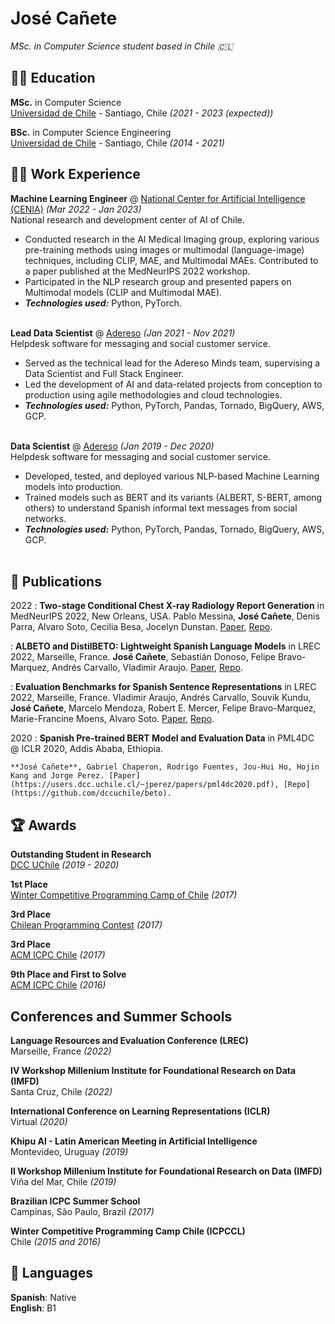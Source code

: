 # José Cañete

_MSc. in Computer Science student based in Chile 🇨🇱_ <br>

## 👨‍🎓 Education

**MSc.** in Computer Science<br>
[Universidad de Chile](https://www.uchile.cl/) - Santiago, Chile _(2021 - 2023 (expected))_

**BSc.** in Computer Science Engineering<br>
[Universidad de Chile](https://www.uchile.cl/) - Santiago, Chile _(2014 - 2021)_

## 🧑‍💻 Work Experience

**Machine Learning Engineer** @ [National Center for Artificial Intelligence (CENIA)](https://cenia.cl/) _(Mar 2022 - Jan 2023)_ <br>
National research and development center of AI of Chile.
- Conducted research in the AI Medical Imaging group, exploring various pre-training methods using images or multimodal (language-image) techniques, including CLIP, MAE, and Multimodal MAEs. Contributed to a paper published at the MedNeurIPS 2022 workshop.
- Participated in the NLP research group and presented papers on Multimodal models (CLIP and Multimodal MAE).
- **_Technologies used:_** Python, PyTorch.
<br><br>

**Lead Data Scientist** @ [Adereso](https://adere.so/) _(Jan 2021 - Nov 2021)_ <br>
Helpdesk software for messaging and social customer service.
- Served as the technical lead for the Adereso Minds team, supervising a Data Scientist and Full Stack Engineer.
- Led the development of AI and data-related projects from conception to production using agile methodologies and cloud technologies.
- **_Technologies used:_** Python, PyTorch, Pandas, Tornado, BigQuery, AWS, GCP.
<br><br>

**Data Scientist** @ [Adereso](https://adere.so/) _(Jan 2019 - Dec 2020)_ <br>
Helpdesk software for messaging and social customer service.
- Developed, tested, and deployed various NLP-based Machine Learning models into production.
- Trained models such as BERT and its variants (ALBERT, S-BERT, among others) to understand Spanish informal text messages from social networks.
- **_Technologies used:_** Python, PyTorch, Pandas, Tornado, BigQuery, AWS, GCP.
<br><br>

## 📝 Publications

2022
:   **Two-stage Conditional Chest X-ray Radiology Report Generation** in MedNeurIPS 2022, New Orleans, USA.
    Pablo Messina, **José Cañete**, Denis Parra, Alvaro Soto, Cecilia Besa, Jocelyn Dunstan. [Paper](http://www.cse.cuhk.edu.hk/~qdou/public/medneurips2022/64.pdf), [Repo](https://github.com/PabloMessina/MedVQA/).
    <br>

:   **ALBETO and DistilBETO: Lightweight Spanish Language Models** in LREC 2022, Marseille, France.
    **José Cañete**, Sebastián Donoso, Felipe Bravo-Marquez, Andrés Carvallo, Vladimir Araujo. [Paper](https://arxiv.org/abs/2204.09145), [Repo](https://github.com/OpenCENIA/lightweight-spanish-language-models).
    <br>

:   **Evaluation Benchmarks for Spanish Sentence Representations** in LREC 2022, Marseille, France.
    Vladimir Araujo, Andrés Carvallo, Souvik Kundu, **José Cañete**, Marcelo Mendoza, Robert E. Mercer, Felipe Bravo-Marquez, Marie-Francine Moens, Alvaro Soto. [Paper](https://arxiv.org/abs/2204.07571), [Repo](https://github.com/OpenCENIA/Spanish-Sentence-Evaluation).
    <br>

2020
:   **Spanish Pre-trained BERT Model and Evaluation Data** in PML4DC @ ICLR 2020, Addis Ababa, Ethiopia.
  
    **José Cañete**, Gabriel Chaperon, Rodrigo Fuentes, Jou-Hui Ho, Hojin Kang and Jorge Perez. [Paper](https://users.dcc.uchile.cl/~jperez/papers/pml4dc2020.pdf), [Repo](https://github.com/dccuchile/beto).

  
## 🏆 Awards

**Outstanding Student in Research**<br>
[DCC UChile](https://dcc.uchile.cl) _(2019 - 2020)_ 

**1st Place**<br>
[Winter Competitive Programming Camp of Chile]() _(2017)_

**3rd Place**<br>
[Chilean Programming Contest]() _(2017)_

**3rd Place**<br>
[ACM ICPC Chile]() _(2017)_

**9th Place and First to Solve**<br>
[ACM ICPC Chile]() _(2016)_

## Conferences and Summer Schools

**Language Resources and Evaluation Conference (LREC)**<br>
Marseille, France _(2022)_

**IV Workshop Millenium Institute for Foundational Research on Data (IMFD)**<br>
Santa Cruz, Chile _(2022)_

**International Conference on Learning Representations (ICLR)**<br>
Virtual _(2020)_

**Khipu AI - Latin American Meeting in Artificial Intelligence**<br>
Montevideo, Uruguay _(2019)_

**II Workshop Millenium Institute for Foundational Research on Data (IMFD)**<br>
Viña del Mar, Chile _(2019)_

**Brazilian ICPC Summer School**<br>
Campinas, São Paulo, Brazil _(2017)_

**Winter Competitive Programming Camp Chile (ICPCCL)**<br>
Chile _(2015 and 2016)_


## 💬 Languages

**Spanish**: Native <br>
**English**: B1
<br><br>
